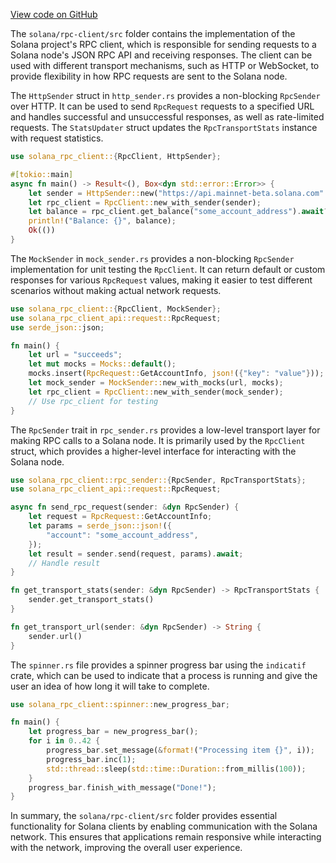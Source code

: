 
[View code on GitHub](https://github.com/solana-labs/solana/tree/master/na/rpc-client/src)

The `solana/rpc-client/src` folder contains the implementation of the Solana project's RPC client, which is responsible for sending requests to a Solana node's JSON RPC API and receiving responses. The client can be used with different transport mechanisms, such as HTTP or WebSocket, to provide flexibility in how RPC requests are sent to the Solana node.

The `HttpSender` struct in `http_sender.rs` provides a non-blocking `RpcSender` over HTTP. It can be used to send `RpcRequest` requests to a specified URL and handles successful and unsuccessful responses, as well as rate-limited requests. The `StatsUpdater` struct updates the `RpcTransportStats` instance with request statistics.

```rust
use solana_rpc_client::{RpcClient, HttpSender};

#[tokio::main]
async fn main() -> Result<(), Box<dyn std::error::Error>> {
    let sender = HttpSender::new("https://api.mainnet-beta.solana.com".to_string());
    let rpc_client = RpcClient::new_with_sender(sender);
    let balance = rpc_client.get_balance("some_account_address").await?;
    println!("Balance: {}", balance);
    Ok(())
}
```

The `MockSender` in `mock_sender.rs` provides a non-blocking `RpcSender` implementation for unit testing the `RpcClient`. It can return default or custom responses for various `RpcRequest` values, making it easier to test different scenarios without making actual network requests.

```rust
use solana_rpc_client::{RpcClient, MockSender};
use solana_rpc_client_api::request::RpcRequest;
use serde_json::json;

fn main() {
    let url = "succeeds";
    let mut mocks = Mocks::default();
    mocks.insert(RpcRequest::GetAccountInfo, json!({"key": "value"}));
    let mock_sender = MockSender::new_with_mocks(url, mocks);
    let rpc_client = RpcClient::new_with_sender(mock_sender);
    // Use rpc_client for testing
}
```

The `RpcSender` trait in `rpc_sender.rs` provides a low-level transport layer for making RPC calls to a Solana node. It is primarily used by the `RpcClient` struct, which provides a higher-level interface for interacting with the Solana node.

```rust
use solana_rpc_client::rpc_sender::{RpcSender, RpcTransportStats};
use solana_rpc_client_api::request::RpcRequest;

async fn send_rpc_request(sender: &dyn RpcSender) {
    let request = RpcRequest::GetAccountInfo;
    let params = serde_json::json!({
        "account": "some_account_address",
    });
    let result = sender.send(request, params).await;
    // Handle result
}

fn get_transport_stats(sender: &dyn RpcSender) -> RpcTransportStats {
    sender.get_transport_stats()
}

fn get_transport_url(sender: &dyn RpcSender) -> String {
    sender.url()
}
```

The `spinner.rs` file provides a spinner progress bar using the `indicatif` crate, which can be used to indicate that a process is running and give the user an idea of how long it will take to complete.

```rust
use solana_rpc_client::spinner::new_progress_bar;

fn main() {
    let progress_bar = new_progress_bar();
    for i in 0..42 {
        progress_bar.set_message(&format!("Processing item {}", i));
        progress_bar.inc(1);
        std::thread::sleep(std::time::Duration::from_millis(100));
    }
    progress_bar.finish_with_message("Done!");
}
```

In summary, the `solana/rpc-client/src` folder provides essential functionality for Solana clients by enabling communication with the Solana network. This ensures that applications remain responsive while interacting with the network, improving the overall user experience.